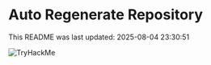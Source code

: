 # Auto Regenerate Repository

This README was last updated: 2025-08-04 23:30:51

 ![TryHackMe](https://tryhackme.com/badge/533634)